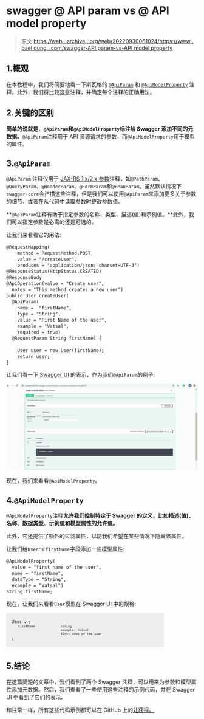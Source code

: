 # swagger @ API param vs @ API model property

> 原文:[https://web . archive . org/web/20220930061024/https://www . bael dung . com/swagger-API param-vs-API model property](https://web.archive.org/web/20220930061024/https://www.baeldung.com/swagger-apiparam-vs-apimodelproperty)

## 1.概观

在本教程中，我们将简要地看一下斯瓦格的 [`@ApiParam`](https://web.archive.org/web/20221026123332/http://docs.swagger.io/swagger-core/v1.5.0/apidocs/io/swagger/annotations/ApiParam.html) 和 [`@ApiModelProperty`](https://web.archive.org/web/20221026123332/http://docs.swagger.io/swagger-core/v1.5.0/apidocs/io/swagger/annotations/ApiModelProperty.html) 注释。此外，我们将比较这些注释，并确定每个注释的正确用法。

## 2.关键的区别

**简单的说就是`, @ApiParam`和`@ApiModelProperty`标注给 Swagger 添加不同的元数据。**`@ApiParam`注释用于 API 资源请求的参数，而`@ApiModelProperty`用于模型的属性。

## 3.`@ApiParam`

`@ApiParam` 注释仅用于 [JAX-RS 1.x/2.x 参数](/web/20221026123332/https://www.baeldung.com/jersey-request-parameters)注释，如`@PathParam`、`@QueryParam`、`@HeaderParam`、`@FormParam`和`@BeanParam`。虽然默认情况下`swagger-core`会扫描这些注释，但是我们可以使用`@ApiParam`来添加更多关于参数的细节，或者在从代码中读取参数时更改参数值。

**`@ApiParam`注释有助于指定参数的名称、类型、描述(值)和示例值。**此外，我们可以指定参数是必需的还是可选的。

让我们来看看它的用法:

```
@RequestMapping(
    method = RequestMethod.POST,
    value = "/createUser",
    produces = "application/json; charset=UTF-8")
@ResponseStatus(HttpStatus.CREATED)
@ResponseBody
@ApiOperation(value = "Create user",
  notes = "This method creates a new user")
public User createUser(
  @ApiParam(
    name =  "firstName",
    type = "String",
    value = "First Name of the user",
    example = "Vatsal",
    required = true)
  @RequestParam String firstName) {

    User user = new User(firstName);
    return user;
}
```

让我们看一下 [Swagger UI](https://web.archive.org/web/20221026123332/https://swagger.io/tools/swagger-ui/) 的表示，作为我们`@ApiParam`的例子:

[![](img/81610147b4086427e8c65b64b13642e0.png)](/web/20221026123332/https://www.baeldung.com/wp-content/uploads/2020/02/userimage.png)

现在，我们来看看`@ApiModelProperty`。

## 4.`@ApiModelProperty`

`@ApiModelProperty`注释**允许我们控制特定于 Swagger 的定义，比如描述(值)、名称、数据类型、示例值和模型属性的允许值。**

此外，它还提供了额外的过滤属性，以防我们希望在某些情况下隐藏该属性。

让我们给`User's` `firstName`字段添加一些模型属性:

```
@ApiModelProperty(
  value = "first name of the user",
  name = "firstName",
  dataType = "String",
  example = "Vatsal")
String firstName;
```

现在，让我们来看看`User`模型在 Swagger UI 中的规格:

[![](img/8cf7cab1de481c56a5bf1122002b4c76.png)](/web/20221026123332/https://www.baeldung.com/wp-content/uploads/2020/02/usermodel.png)

## 5.结论

在这篇简短的文章中，我们看到了两个 Swagger 注释，可以用来为参数和模型属性添加元数据。然后，我们查看了一些使用这些注释的示例代码，并在 Swagger UI 中看到了它们的表示。

和往常一样，所有这些代码示例都可以在 GitHub 上的[处获得。](https://web.archive.org/web/20221026123332/https://github.com/eugenp/tutorials/tree/master/spring-boot-modules/spring-boot-swagger-2)